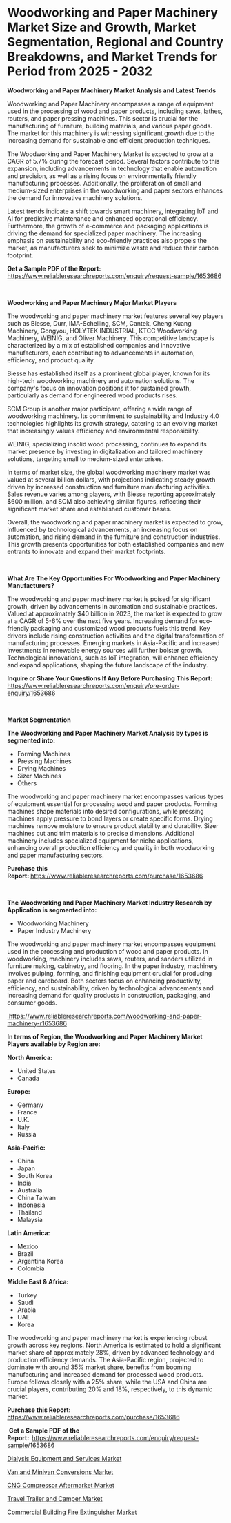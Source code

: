 <p><h1>Woodworking and Paper Machinery Market Size and Growth, Market Segmentation, Regional and Country Breakdowns, and Market Trends for Period from 2025 -  2032</h1></p><p><strong>Woodworking and Paper Machinery Market Analysis and Latest Trends</strong></p>
<p><p>Woodworking and Paper Machinery encompasses a range of equipment used in the processing of wood and paper products, including saws, lathes, routers, and paper pressing machines. This sector is crucial for the manufacturing of furniture, building materials, and various paper goods. The market for this machinery is witnessing significant growth due to the increasing demand for sustainable and efficient production techniques.</p><p>The Woodworking and Paper Machinery Market is expected to grow at a CAGR of 5.7% during the forecast period. Several factors contribute to this expansion, including advancements in technology that enable automation and precision, as well as a rising focus on environmentally friendly manufacturing processes. Additionally, the proliferation of small and medium-sized enterprises in the woodworking and paper sectors enhances the demand for innovative machinery solutions.</p><p>Latest trends indicate a shift towards smart machinery, integrating IoT and AI for predictive maintenance and enhanced operational efficiency. Furthermore, the growth of e-commerce and packaging applications is driving the demand for specialized paper machinery. The increasing emphasis on sustainability and eco-friendly practices also propels the market, as manufacturers seek to minimize waste and reduce their carbon footprint.</p></p>
<p><strong>Get a Sample PDF of the Report:&nbsp;</strong> <a href="https://www.reliableresearchreports.com/enquiry/request-sample/1653686?utm_campaign=121&utm_medium=2&utm_source=Github&utm_content=ia&utm_term=08032025&utm_id=woodworking-and-paper-machinery">https://www.reliableresearchreports.com/enquiry/request-sample/1653686</a></p>
<p>&nbsp;</p>
<p><strong>Woodworking and Paper Machinery Major Market Players</strong></p>
<p><p>The woodworking and paper machinery market features several key players such as Biesse, Durr, IMA-Schelling, SCM, Cantek, Cheng Kuang Machinery, Gongyou, HOLYTEK INDUSTRIAL, KTCC Woodworking Machinery, WEINIG, and Oliver Machinery. This competitive landscape is characterized by a mix of established companies and innovative manufacturers, each contributing to advancements in automation, efficiency, and product quality.</p><p>Biesse has established itself as a prominent global player, known for its high-tech woodworking machinery and automation solutions. The company's focus on innovation positions it for sustained growth, particularly as demand for engineered wood products rises.</p><p>SCM Group is another major participant, offering a wide range of woodworking machinery. Its commitment to sustainability and Industry 4.0 technologies highlights its growth strategy, catering to an evolving market that increasingly values efficiency and environmental responsibility.</p><p>WEINIG, specializing insolid wood processing, continues to expand its market presence by investing in digitalization and tailored machinery solutions, targeting small to medium-sized enterprises.</p><p>In terms of market size, the global woodworking machinery market was valued at several billion dollars, with projections indicating steady growth driven by increased construction and furniture manufacturing activities. Sales revenue varies among players, with Biesse reporting approximately $600 million, and SCM also achieving similar figures, reflecting their significant market share and established customer bases.</p><p>Overall, the woodworking and paper machinery market is expected to grow, influenced by technological advancements, an increasing focus on automation, and rising demand in the furniture and construction industries. This growth presents opportunities for both established companies and new entrants to innovate and expand their market footprints.</p></p>
<p>&nbsp;</p>
<p><strong>What Are The Key Opportunities For Woodworking and Paper Machinery Manufacturers?</strong></p>
<p><p>The woodworking and paper machinery market is poised for significant growth, driven by advancements in automation and sustainable practices. Valued at approximately $40 billion in 2023, the market is expected to grow at a CAGR of 5-6% over the next five years. Increasing demand for eco-friendly packaging and customized wood products fuels this trend. Key drivers include rising construction activities and the digital transformation of manufacturing processes. Emerging markets in Asia-Pacific and increased investments in renewable energy sources will further bolster growth. Technological innovations, such as IoT integration, will enhance efficiency and expand applications, shaping the future landscape of the industry.</p></p>
<p><strong>Inquire or Share Your Questions If Any Before Purchasing This Report:</strong> <a href="https://www.reliableresearchreports.com/enquiry/pre-order-enquiry/1653686?utm_campaign=121&utm_medium=2&utm_source=Github&utm_content=ia&utm_term=08032025&utm_id=woodworking-and-paper-machinery">https://www.reliableresearchreports.com/enquiry/pre-order-enquiry/1653686</a></p>
<p>&nbsp;</p>
<p><strong>Market Segmentation</strong></p>
<p><strong>The Woodworking and Paper Machinery Market Analysis by types is segmented into:</strong></p>
<p><ul><li>Forming Machines</li><li>Pressing Machines</li><li>Drying Machines</li><li>Sizer Machines</li><li>Others</li></ul></p>
<p><p>The woodworking and paper machinery market encompasses various types of equipment essential for processing wood and paper products. Forming machines shape materials into desired configurations, while pressing machines apply pressure to bond layers or create specific forms. Drying machines remove moisture to ensure product stability and durability. Sizer machines cut and trim materials to precise dimensions. Additional machinery includes specialized equipment for niche applications, enhancing overall production efficiency and quality in both woodworking and paper manufacturing sectors.</p></p>
<p><strong>Purchase this Report:&nbsp;</strong><a href="https://www.reliableresearchreports.com/purchase/1653686?utm_campaign=121&utm_medium=2&utm_source=Github&utm_content=ia&utm_term=08032025&utm_id=woodworking-and-paper-machinery">https://www.reliableresearchreports.com/purchase/1653686</a></p>
<p>&nbsp;</p>
<p><strong>The Woodworking and Paper Machinery Market Industry Research by Application is segmented into:</strong></p>
<p><ul><li>Woodworking Machinery</li><li>Paper Industry Machinery</li></ul></p>
<p><p>The woodworking and paper machinery market encompasses equipment used in the processing and production of wood and paper products. In woodworking, machinery includes saws, routers, and sanders utilized in furniture making, cabinetry, and flooring. In the paper industry, machinery involves pulping, forming, and finishing equipment crucial for producing paper and cardboard. Both sectors focus on enhancing productivity, efficiency, and sustainability, driven by technological advancements and increasing demand for quality products in construction, packaging, and consumer goods.</p></p>
<p><a href="https://www.reliableresearchreports.com/woodworking-and-paper-machinery-r1653686?utm_campaign=121&utm_medium=2&utm_source=Github&utm_content=ia&utm_term=08032025&utm_id=woodworking-and-paper-machinery">&nbsp;https://www.reliableresearchreports.com/woodworking-and-paper-machinery-r1653686</a></p>
<p><strong>In terms of Region, the Woodworking and Paper Machinery Market Players available by Region are:</strong></p>
<p>
    <p> <strong> North America: </strong>
        <ul>
            <li>United States</li>
            <li>Canada</li>
        </ul>
        </p> 
    <p> <strong> Europe: </strong>
        <ul>
            <li>Germany</li>
            <li>France</li>
            <li>U.K.</li>
            <li>Italy</li>
            <li>Russia</li>
        </ul>
        </p> 
    <p> <strong> Asia-Pacific: </strong>
        <ul>
            <li>China</li>
            <li>Japan</li>
            <li>South Korea</li>
            <li>India</li>
            <li>Australia</li>
            <li>China Taiwan</li>
            <li>Indonesia</li>
            <li>Thailand</li>
            <li>Malaysia</li>
        </ul>
        </p> 
    <p> <strong> Latin America: </strong>
        <ul>
            <li>Mexico</li>
            <li>Brazil</li>
            <li>Argentina Korea</li>
            <li>Colombia</li>
        </ul>
        </p> 
    <p> <strong> Middle East & Africa: </strong>
        <ul>
            <li>Turkey</li>
            <li>Saudi</li>
            <li>Arabia</li>
            <li>UAE</li>
            <li>Korea</li>
        </ul>
    </p>
    </p>
<p><p>The woodworking and paper machinery market is experiencing robust growth across key regions. North America is estimated to hold a significant market share of approximately 28%, driven by advanced technology and production efficiency demands. The Asia-Pacific region, projected to dominate with around 35% market share, benefits from booming manufacturing and increased demand for processed wood products. Europe follows closely with a 25% share, while the USA and China are crucial players, contributing 20% and 18%, respectively, to this dynamic market.</p></p>
<p><strong>Purchase this Report: </strong><a href="https://www.reliableresearchreports.com/purchase/1653686?utm_campaign=121&utm_medium=2&utm_source=Github&utm_content=ia&utm_term=08032025&utm_id=woodworking-and-paper-machinery">https://www.reliableresearchreports.com/purchase/1653686</a></p>
<p>&nbsp;<strong>Get a Sample PDF of the Report:&nbsp;&nbsp;</strong><a href="https://www.reliableresearchreports.com/enquiry/request-sample/1653686?utm_campaign=121&utm_medium=2&utm_source=Github&utm_content=ia&utm_term=08032025&utm_id=woodworking-and-paper-machinery">https://www.reliableresearchreports.com/enquiry/request-sample/1653686</a></p>
<p><strong></strong></p>
<p><p><a href="https://github.com/warshatulang0/Market-Research-Report-List-1/blob/main/dialysis-equipment-and-services-market.md?utm_campaign=121&utm_medium=2&utm_source=Github&utm_content=ia&utm_term=08032025&utm_id=woodworking-and-paper-machinery">Dialysis Equipment and Services Market</a></p><p><a href="https://github.com/yepezkommakp/Market-Research-Report-List-1/blob/main/van-and-minivan-conversions-market.md?utm_campaign=121&utm_medium=2&utm_source=Github&utm_content=ia&utm_term=08032025&utm_id=woodworking-and-paper-machinery">Van and Minivan Conversions Market</a></p><p><a href="https://github.com/kolffmaris58/Market-Research-Report-List-1/blob/main/cng-compressor-aftermarket-market.md?utm_campaign=121&utm_medium=2&utm_source=Github&utm_content=ia&utm_term=08032025&utm_id=woodworking-and-paper-machinery">CNG Compressor Aftermarket Market</a></p><p><a href="https://github.com/syiqvanyo/Market-Research-Report-List-1/blob/main/travel-trailer-and-camper-market.md?utm_campaign=121&utm_medium=2&utm_source=Github&utm_content=ia&utm_term=08032025&utm_id=woodworking-and-paper-machinery">Travel Trailer and Camper Market</a></p><p><a href="https://github.com/kryshaprilbb/Market-Research-Report-List-1/blob/main/commercial-building-fire-extinguisher-market.md?utm_campaign=121&utm_medium=2&utm_source=Github&utm_content=ia&utm_term=08032025&utm_id=woodworking-and-paper-machinery">Commercial Building Fire Extinguisher Market</a></p></p>